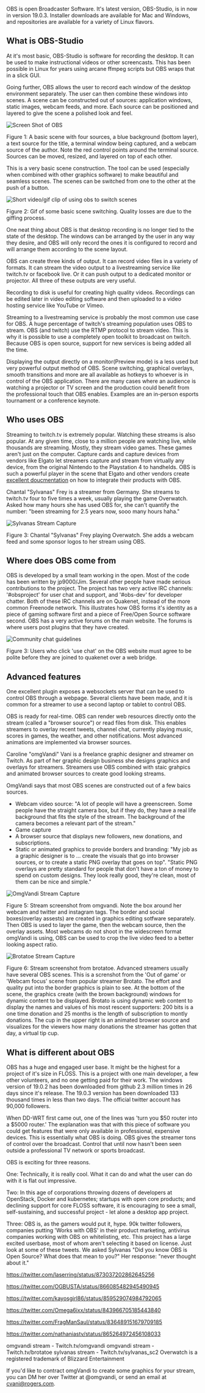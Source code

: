 OBS is open Broadcaster Software. It's latest version, OBS-Studio, is in now in version 19.0.3. Installer downloads are available for Mac and Windows, and repositories are available for a variety of Linux flavors.

## What is OBS-Studio

At it's most basic, OBS-Studio is software for recording the desktop. It can be used to make instructional videos or other screencasts. This has been possible in Linux for years using arcane ffmpeg scripts but OBS wraps that in a slick GUI.

Going further, OBS allows the user to record each window of the desktop environment separately. The user can then combine these windows into scenes. A scene can be constructed out of sources: application windows, static images, webcam feeds, and more. Each source can be positioned and layered to give the scene a polished look and feel.  

![Screen Shot of OBS](obs-view-1.png)

Figure 1: A basic scene with four sources, a blue background (bottom layer), a text source for the title, a terminal window being captured, and a webcam source of the author. Note the red control points around the terminal source. Sources can be moved, resized, and layered on top of each other.

This is a very basic scene construction. The tool can be used (especially when combined with other graphics software) to make beautiful and seamless scenes. The scenes can be switched from one to the other at the push of a button.

![Short video/gif clip of using obs to switch scenes](obs-example.gif)

Figure 2: Gif of some basic scene switching. Quality losses are due to the giffing process.

One neat thing about OBS is that desktop recording is no longer tied to the state of the desktop. The windows can be arranged by the user in any way they desire, and OBS will only record the ones it is configured to record and will arrange them according to the scene layout.

OBS can create three kinds of output. It can record video files in a variety of formats. It can stream the video output to a livestreaming service like twitch.tv or facebook live. Or it can push output to a dedicated monitor or projector. All three of these outputs are very useful.

Recording to disk is useful for creating high quality videos. Recordings can be edited later in video editing software and then uploaded to a video hosting service like YouTube or Vimeo.

Streaming to a livestreaming service is probably the most common use case for OBS. A huge percentage of twitch's streaming population uses OBS to stream. OBS (and twitch) use the RTMP protocol to stream video. This is why it is possible to use a completely open toolkit to broadcast on twitch. Because OBS is open source, support for new services is being added all the time.

Displaying the output directly on a monitor(Preview mode) is a less used but very powerful output method of OBS. Scene switching, graphical overlays, smooth transitions and more are all available as hotkeys to whoever is in control of the OBS application. There are many cases where an audience is watching a projector or TV screen and the production could benefit from the professional touch that OBS enables. Examples are an in-person esports tournament or a conference keynote.

## Who uses OBS

Streaming to twitch.tv is extremely popular. Watching these streams is also popular. At any given time, close to a million people are watching live, while thousands are streaming. Mostly, they stream video games. These games aren't just on the computer. Capture cards and capture devices from vendors like Elgato let streamers capture and stream from virtually any device, from the original Nintendo to the Playstation 4 to handhelds. OBS is such a powerful player in the scene that Elgato and other vendors create [excellent doucmentation](https://gaming.help.elgato.com/customer/en/portal/articles/2768069--elgato-stream-deck-%E2%80%93-obs-integration-) on how to integrate their products with OBS.

Chantal "Sylvanas" Frey is a streamer from Germany. She streams to twitch.tv four to five times a week, usually playing the game Overwatch. Asked how many hours she has used OBS for, she can't quantify the number:  "been streaming for 2.5 years now, sooo many hours haha."


![Sylvanas Stream Capture](sylvanas_sc2_cap.png)

Figure 3: Chantal "Sylvanas" Frey playing Overwatch. She adds a webcam feed and some sponsor logos to her stream using OBS.


## Where does OBS come from

OBS is developed by a small team working in the open. Most of the code has been written by jp9000/Jim. Several other people have made serious contributions to the project. The project has two very active IRC channels: '#obsproject' for user chat and support, and '#obs-dev' for developer chatter. Both of these IRC channels are on Quakenet, instead of the more common Freenode network. This illustrates how OBS forms it's identity as a piece of gaming software first and a piece of Free/Open Source software second. OBS has a very active forums on the main website. The forums is where users post plugins that they have created.

![Community chat guidelines](ob-community-chat-agreement.png)

Figure 3: Users who click 'use chat' on the OBS website must agree to be polite before they are joined to quakenet over a web bridge.

## Advanced features

One excellent plugin exposes a websockets server that can be used to control OBS through a webpage. Several clients have been made, and it is common for a streamer to use a second laptop or tablet to control OBS.

OBS is ready for real-time. OBS can render web resources directly onto the stream (called a "browser source") or read files from disk. This enables streamers to overlay recent tweets, channel chat, currently playing music, scores in games, the weather, and other notifications. Most advanced animations are implemented via browser sources.

Caroline "omgVandi" Vani is a freelance graphic designer and streamer on Twitch. As part of her graphic design business she designs graphics and overlays for streamers. Streamers use OBS combined with staic grahpics and animated browser sources to create good looking streams.

OmgVandi says that most OBS scenes are constructed out of a few baics sources. 

* Webcam video source: "A lot of people will have a greenscreen. Some people have the straight camera box, but if they do, they have a real life background that fits the style of the stream. The background of the camera becomes a relevant part of the stream." 
* Game capture
* A browser source that displays new followers, new donations, and subscriptions.
* Static or animated graphics to provide borders and branding: "My job as a graphic designer is to ... create the visuals that go into browser sources, or to create a static PNG overlay that goes on top". "Static PNG overlays are pretty standard for people that don't have a ton of money to spend on custom designs. They look really good, they're clean, most of them can be nice and simple."

![OmgVandi Stream Capture](omgvandi_screenshot.png)

Figure 5: Stream screenshot from omgvandi. Note the box around her webcam and twitter and instagram tags. The border and social boxes(overlay assests) are created in graphics editing sotfware separately. Then OBS is used to layer the game, then the webcam source, then the overlay assets. Most webcams do not shoot in the widescreen format omgVandi is using, OBS can be used to crop the live video feed to a better looking aspect ratio.

![Brotatoe Stream Capture](brotato_screenshot.png)

Figure 6: Stream screenshot from brotatoe. Advanced streamers usually have several OBS scenes. This is a screnshot from the 'Out of game' or 'Webcam focus' scene from popular streamer Brotato. The effort and quality put into the border graphics is plain to see. At the bottom of the scene, the graphics create (with the brown background) windows for dynamic content to be displayed. Brotato is using dynamic web content to display the names and values of his most rescent supporters: 200 bits is a one time donation and 25 months is the length of subscription to montly donations. The cup in the upper right is an animated browser source and visualizes for the viewers how many donations the streamer has gotten that day, a virtual tip cup.

## What is different about OBS

OBS has a huge and engaged user base. It might be the highest for a project of it's size in FLOSS. This is a project with one main developer, a few other volunteers, and no one getting paid for their work. The windows version of 19.0.2 has been downloaded from github 2.3 million times in 26 days since it's release. The 19.0.3 version has been downloaded 133 thousand times in less than two days. The official twitter account has 90,000 followers.

When DD-WRT first came out, one of the lines was 'turn you $50 router into a $5000 router.' The explanation was that with this piece of software you could get features that were only available in professional, expensive devices. This is essentially what OBS is doing. OBS gives the streamer tons of control over the broadcast. Control that until now hasn't been seen outside a professional TV network or sports broadcast.

OBS is exciting for three reasons. 

One: Technically, it is really cool. What it can do and what the user can do with it is flat out impressive.

Two: In this age of corporations throwing dozens of developers at OpenStack, Docker and kubernetes; startups with open core products; and declining support for core FLOSS software, it is encouraging to see a small, self-sustaining, and successful project - let alone a desktop app project.

Three: OBS is, as the gamers would put it, hype. 90k twitter followers, companies putting 'Works with OBS' in their product marketing, antivirus companies working with OBS on whitelisting, etc. This project has a large excited userbase, most of whom aren't selecting it based on license.  Just look at some of these tweets. We asked Sylvanas "Did you know OBS is Open Source? What does that mean to you?" Her response: "never thought about it."

https://twitter.com/laserring/status/873037202862645256

https://twitter.com/OGBUSTA/status/866085482945490945

https://twitter.com/kayosgirl86/status/859529074984792065

https://twitter.com/Omega6ixx/status/843966705185443840

https://twitter.com/FragManSaul/status/836489151679709185

https://twitter.com/nathaniastv/status/865264972456108033


omgvandi stream - Twitch.tv/omgvandi
omgvandi stream - Twitch.tv/brotatoe
sylvanas stream - Twitch.tv/sylvanas_sc2
Overwatch is a registered trademark of Blizzard Entertainment

If you'd like to contract omgVandi to create some graphics for your stream, you can DM her over Twitter at @omgvandi, or send an email at cvani@rogers.com.

